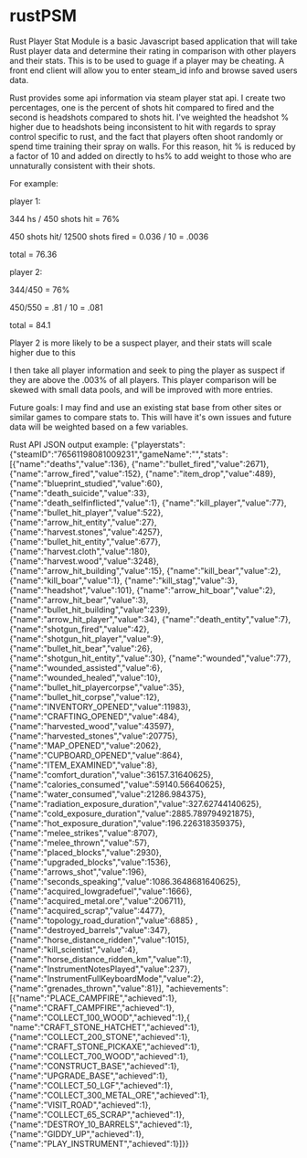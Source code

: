 # rustPSM
Rust Player Stat Module is a basic Javascript based application that will take Rust player data and determine their rating in comparison with other players and their stats.
This is to be used to guage if a player may be cheating. A front end client will allow you to enter steam_id info and browse saved users data.


Rust provides some api information via steam player stat api. I create two percentages, one is the percent of shots hit compared to fired and the second is headshots compared to shots hit.
I've weighted the headshot % higher due to headshots being inconsistent to hit with regards to spray control specific to rust, and the fact that players often shoot randomly or spend
time training their spray on walls. For this reason, hit % is reduced by a factor of 10 and added on directly to hs% to add weight to those who are unnaturally consistent with their shots.


For example:

player 1:

344 hs / 450 shots hit = 76%

450 shots hit/ 12500 shots fired = 0.036 / 10 = .0036

total = 76.36


player 2:

344/450 = 76%

450/550 = .81 / 10 = .081

total = 84.1


Player 2 is more likely to be a suspect player, and their stats will scale higher due to this


I then take all player information and seek to ping the player as suspect if they are above the .003% of all players. This player comparison will be skewed with small data pools, and will be
improved with more entries.



Future goals: I may find and use an existing stat base from other sites or similar games to compare stats to. This will have it's own issues and future data will be weighted based on a few variables.




Rust API JSON output example:
{"playerstats":{"steamID":"76561198081009231","gameName":"","stats":
[{"name":"deaths","value":136},
{"name":"bullet_fired","value":2671},
{"name":"arrow_fired","value":152},
{"name":"item_drop","value":489},
{"name":"blueprint_studied","value":60},
{"name":"death_suicide","value":33},
{"name":"death_selfinflicted","value":1},
{"name":"kill_player","value":77},
{"name":"bullet_hit_player","value":522},
{"name":"arrow_hit_entity","value":27},
{"name":"harvest.stones","value":4257},
{"name":"bullet_hit_entity","value":677},
{"name":"harvest.cloth","value":180},
{"name":"harvest.wood","value":3248},
{"name":"arrow_hit_building","value":15},
{"name":"kill_bear","value":2},
{"name":"kill_boar","value":1},
{"name":"kill_stag","value":3},
{"name":"headshot","value":101},
{"name":"arrow_hit_boar","value":2},
{"name":"arrow_hit_bear","value":3},
{"name":"bullet_hit_building","value":239},
{"name":"arrow_hit_player","value":34},
{"name":"death_entity","value":7},
{"name":"shotgun_fired","value":42},
{"name":"shotgun_hit_player","value":9},
{"name":"bullet_hit_bear","value":26},
{"name":"shotgun_hit_entity","value":30},
{"name":"wounded","value":77},
{"name":"wounded_assisted","value":6},
{"name":"wounded_healed","value":10},
{"name":"bullet_hit_playercorpse","value":35},
{"name":"bullet_hit_corpse","value":12},
{"name":"INVENTORY_OPENED","value":11983},
{"name":"CRAFTING_OPENED","value":484},
{"name":"harvested_wood","value":43597},
{"name":"harvested_stones","value":20775},
{"name":"MAP_OPENED","value":2062},
{"name":"CUPBOARD_OPENED","value":864},
{"name":"ITEM_EXAMINED","value":8},
{"name":"comfort_duration","value":36157.31640625},
{"name":"calories_consumed","value":59140.56640625},
{"name":"water_consumed","value":21286.984375},
{"name":"radiation_exposure_duration","value":327.62744140625},
{"name":"cold_exposure_duration","value":2885.789794921875},
{"name":"hot_exposure_duration","value":196.226318359375},
{"name":"melee_strikes","value":8707},
{"name":"melee_thrown","value":57},
{"name":"placed_blocks","value":2930},
{"name":"upgraded_blocks","value":1536},
{"name":"arrows_shot","value":196},
{"name":"seconds_speaking","value":1086.3648681640625},
{"name":"acquired_lowgradefuel","value":1666},
{"name":"acquired_metal.ore","value":206711},
{"name":"acquired_scrap","value":4477},
{"name":"topology_road_duration","value":6885}
,{"name":"destroyed_barrels","value":347},
{"name":"horse_distance_ridden","value":1015},
{"name":"kill_scientist","value":4},
{"name":"horse_distance_ridden_km","value":1},
{"name":"InstrumentNotesPlayed","value":237},
{"name":"InstrumentFullKeyboardMode","value":2},
{"name":"grenades_thrown","value":81}],
"achievements":[{"name":"PLACE_CAMPFIRE","achieved":1},
{"name":"CRAFT_CAMPFIRE","achieved":1},
{"name":"COLLECT_100_WOOD","achieved":1},{
	"name":"CRAFT_STONE_HATCHET","achieved":1},
	{"name":"COLLECT_200_STONE","achieved":1},
	{"name":"CRAFT_STONE_PICKAXE","achieved":1},
	{"name":"COLLECT_700_WOOD","achieved":1},
	{"name":"CONSTRUCT_BASE","achieved":1},
	{"name":"UPGRADE_BASE","achieved":1},
	{"name":"COLLECT_50_LGF","achieved":1},
	{"name":"COLLECT_300_METAL_ORE","achieved":1},
	{"name":"VISIT_ROAD","achieved":1},
	{"name":"COLLECT_65_SCRAP","achieved":1},
	{"name":"DESTROY_10_BARRELS","achieved":1},
	{"name":"GIDDY_UP","achieved":1},
	{"name":"PLAY_INSTRUMENT","achieved":1}]}}